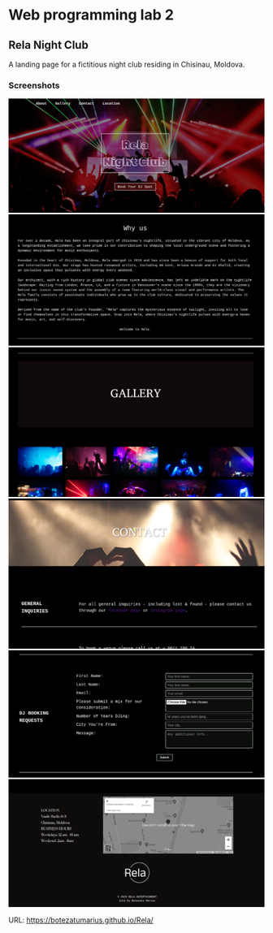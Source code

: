 # Web programming lab 2

## Rela Night Club

A landing page for a fictitious night club residing in Chisinau, Moldova.

### Screenshots

![Alt Text](images/screenshot1.png)
![Alt Text](images/screenshot2.png)
![Alt Text](images/screenshot3.png)
![Alt Text](images/screenshot4.png)
![Alt Text](images/screenshot5.png)
![Alt Text](images/screenshot6.png)

URL: https://botezatumarius.github.io/Rela/
